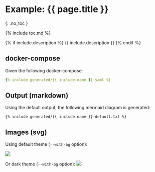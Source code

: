 # Example: {{ page.title }}
{: .no_toc }

{% include toc.md %}

{% if include.description %}
{{ include.description }}
{% endif %}

## docker-compose
Given the following docker-compose:
```yaml
{% include generated/{{ include.name }}.yaml %}
```

## Output (markdown) 

Using the default output, the following mermaid diagram is generated:

```
{% include generated/{{ include.name }}-default.txt %}
```

## Images (svg)

Using default theme (`--with-bg` option):

<image src="{{ site.baseurl }}/assets/generated/{{ include.name }}-default.svg" class="img-responsive" />

Or dark theme (`--with-bg` option):
<image src="{{ site.baseurl }}/assets/generated/{{ include.name }}-dark.svg" />